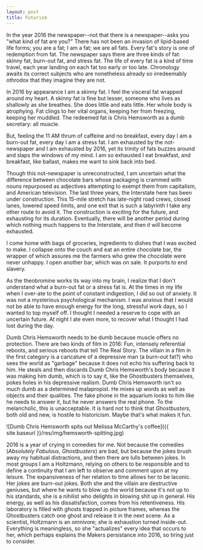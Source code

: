 ```yaml
---
layout: post
title: Futurism
---
```


In the year 2016 the newspaper--not that there is a newspaper--asks you "what kind of fat are you?" There has not been an invasion of lipid-based life forms; you are a fat; I am a fat; we are all fats. Every fat's story is one of redemption from fat. The newspaper says there are three kinds of fat: skinny fat, burn-out fat, and stress fat. The life of every fat is a kind of time travel, each year landing on each fat too early or too late. Chronology awaits its correct subjects who are nonetheless already so irredeemably othrodox that they imagine they are not.

In 2016 by appearance I am a skinny fat. I feel the visceral fat wrapped around my heart. A skinny fat is fine but lesser, someone who lives as shallowly as she breathes. She does little and eats little. Her whole body is atrophying. Fat clings to her vital organs, keeping her from freezing, keeping her muddled. The redeemed fat is Chris Hemsworth as a dumb secretary: all muscle.

But, feeling the 11 AM thrum of caffeine and no breakfast, every day I am a burn-out fat, every day I am a stress fat. I am exhausted by the not-newspaper and I am exhausted by 2016, yet its trinity of fats buzzes around and slaps the windows of my mind. I am so exhausted I eat breakfast, and breakfast, like ballast, makes me want to sink back into bed.

Though this not-newspaper is unreconstructed, I am uncertain what the difference between chocolate bars whose packaging is crammed with nouns repurposed as adjectives attempting to exempt them from capitalism, and American television. The last three years, the Interstate here has been under construction. This 15-mile stretch has late-night road crews, closed lanes, lowered speed limits, and one exit that is such a labyrinth I take any other route to avoid it. The construction is exciting for the future, and exhausting for its duration. Eventually, there will be another period during which nothing much happens to the Interstate, and then *it* will become exhausted.

I come home with bags of groceries, ingredients to dishes that I was excited to make. I collapse onto the couch and eat an entire chocolate bar, the wrapper of which assures me the farmers who grew the chocolate were never unhappy. I open another bar, which was on sale. It purports to end slavery.

As the theobromine works its way into my brain, I realize that I don't understand what a burn-out fat or a stress fat is. At the times in my life when I over-ate to the point of constant indigestion, I did so out of anxiety. It was not a mysterious psychological mechanism. I was anxious that I would not be able to have enough energy for the long, stressful work days, so I wanted to top myself off. I thought I needed a reserve to cope with an uncertain future. At night I ate even more, to recover what I thought I had lost during the day.

Dumb Chris Hemsworth needs to be dumb because muscle offers no protection. There are two kinds of film in 2016: Fun, intensely referential reboots, and serious reboots that tell The Real Story. The villain in a film in the first category is a caricature of a depressive man (a burn-out fat?) who sees the world as "garbage" because it does not echo his suffering back to him. He steals and then discards Dumb Chris Hemsworth's body because it was making him dumb, which is to say it, like the Ghostbusters themselves, pokes holes in his depressive realism. Dumb Chris Hemsworth isn't so much dumb as a determined malapropist. He mixes up words as well as objects and their qualities. The fake phone in the aquarium looks to him like he needs to answer it, but he never answers the real phone. To the melancholic, this is unacceptable. It is hard not to think that *Ghostbusters*, both old and new, is hostile to historicism. Maybe that's what makes it fun.

![Dumb Chris Hemsworth spits out Melissa McCarthy's coffee]({{ site.baseurl }}/res/img/hemsworth-spitting.jpg)

2016 is a year of crying in comedies for me. Not because the comedies (*Absolutely Fabulous*, *Ghostbusters*) are bad, but because the jokes brush away my habitual distractions, and then there are lulls between jokes. In most groups I am a Holtzmann, relying on others to be responsible and to define a continuity that I am left to observe and comment upon at my leisure. The expansiveness of her relation to time allows her to be laconic. Her jokes are burn-out jokes. Both she and the villain are destructive geniuses, but where he wants to blow up the world because it's not up to his standards, she is a nihilist who delights in blowing shit up in general. His energy, as well as his dissatisfaction, comes from his retentiveness. His laboratory is filled with ghosts trapped in picture frames, whereas the Ghostbusters catch one ghost and release it in the next scene. As a scientist, Holtzmann is an omnivore; she is exhaustion turned inside-out. Everything is meaningless, so she "actualizes" every idea that occurs to her, which perhaps explains the Makers persistance into 2016, so tiring just to consider.